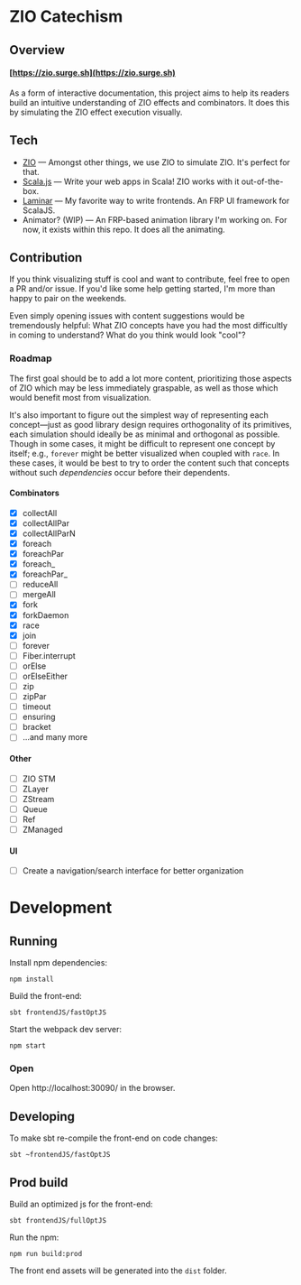 # ZIO Catechism

## Overview

#### [https://zio.surge.sh](https://zio.surge.sh)

As a form of interactive documentation, this project aims to help its readers build an intuitive understanding of ZIO effects and combinators.
It does this by simulating the ZIO effect execution visually.

## Tech
- [ZIO](https://github.com/zio/zio) — Amongst other things, we use ZIO to simulate ZIO. It's perfect for that.
- [Scala.js](https://www.scala-js.org) — Write your web apps in Scala! ZIO works with it out-of-the-box.
- [Laminar](https://github.com/raquo/Laminar) — My favorite way to write frontends. An FRP UI framework for ScalaJS.
- Animator? (WIP) — An FRP-based animation library I'm working on. For now, it exists within this repo. It does all the animating.

## Contribution

If you think visualizing stuff is cool and want to contribute, feel free to open a PR and/or issue. If you'd like some 
help getting started, I'm more than happy to pair on the weekends.

Even simply opening issues with content suggestions would be tremendously helpful: What ZIO concepts have you had the most 
difficultly in coming to understand? What do you think would look "cool"?

### Roadmap

The first goal should be to add a lot more content, prioritizing those aspects of ZIO which may be less immediately 
graspable, as well as those which would benefit most from visualization. 

It's also important to figure out the simplest way of representing each concept—just as good library design requires 
orthogonality of its primitives, each simulation should ideally be as minimal and orthogonal as possible. Though in
some cases, it might be difficult to represent one concept by itself; e.g., `forever` might be better visualized when
coupled with `race`. In these cases, it would be best to try to order the content such that concepts without such
*dependencies* occur before their dependents.

#### Combinators
- [x] collectAll
- [x] collectAllPar
- [x] collectAllParN
- [x] foreach
- [x] foreachPar
- [x] foreach_
- [x] foreachPar_
- [ ] reduceAll
- [ ] mergeAll
- [x] fork
- [x] forkDaemon
- [x] race
- [x] join
- [ ] forever
- [ ] Fiber.interrupt
- [ ] orElse
- [ ] orElseEither
- [ ] zip
- [ ] zipPar
- [ ] timeout
- [ ] ensuring
- [ ] bracket
- [ ] ...and many more

#### Other
- [ ] ZIO STM
- [ ] ZLayer
- [ ] ZStream
- [ ] Queue
- [ ] Ref
- [ ] ZManaged

#### UI
- [ ] Create a navigation/search interface for better organization

# Development

## Running

Install npm dependencies:

```
npm install
```

Build the front-end:

```
sbt frontendJS/fastOptJS
```

Start the webpack dev server:

```
npm start
```

### Open 

Open http://localhost:30090/ in the browser.

## Developing

To make sbt re-compile the front-end on code changes:

```
sbt ~frontendJS/fastOptJS
```

## Prod build

Build an optimized js for the front-end:

```
sbt frontendJS/fullOptJS
```

Run the npm:

```
npm run build:prod
```

The front end assets will be generated into the `dist` folder.